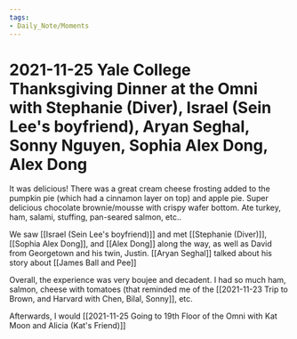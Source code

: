 ```yaml
---
tags:
- Daily_Note/Moments
---
```


# 2021-11-25 Yale College Thanksgiving Dinner at the Omni with Stephanie (Diver), Israel (Sein Lee's boyfriend), Aryan Seghal, Sonny Nguyen, Sophia Alex Dong, Alex Dong



It was delicious! There was a great cream cheese frosting added to the pumpkin pie (which had a cinnamon layer on top) and apple pie. Super delicious chocolate brownie/mousse with crispy wafer bottom. Ate turkey, ham, salami, stuffing, pan-seared salmon, etc..

We saw [[Israel (Sein Lee's boyfriend)]] and met [[Stephanie (Diver)]], [[Sophia Alex Dong]], and [[Alex Dong]] along the way, as well as David from Georgetown and his twin, Justin. [[Aryan Seghal]] talked about his story about [[James Ball and Pee]]

Overall, the experience was very boujee and decadent. I had so much ham, salmon, cheese with tomatoes (that reminded me of the [[2021-11-23 Trip to Brown, and Harvard with Chen, Bilal, Sonny]], etc.

Afterwards, I would [[2021-11-25 Going to 19th Floor of the Omni with Kat Moon and Alicia (Kat's Friend)]]